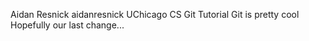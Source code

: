 Aidan Resnick aidanresnick
UChicago CS Git Tutorial
Git is pretty cool
Hopefully our last change...
